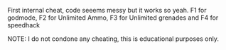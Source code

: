 First internal cheat, code seeems messy but it works so yeah.
F1 for godmode, F2 for Unlimited Ammo, F3 for Unlimited grenades and F4 for speedhack


NOTE: I do not condone any cheating, this is educational purposes only.

